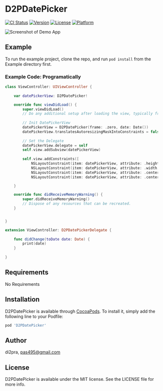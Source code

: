 # D2PDatePicker

[![CI Status](http://img.shields.io/travis/di2pra/D2PDatePicker.svg?style=flat)](https://travis-ci.org/di2pra/D2PDatePicker)
[![Version](https://img.shields.io/cocoapods/v/D2PDatePicker.svg?style=flat)](http://cocoapods.org/pods/D2PDatePicker)
[![License](https://img.shields.io/cocoapods/l/D2PDatePicker.svg?style=flat)](http://cocoapods.org/pods/D2PDatePicker)
[![Platform](https://img.shields.io/cocoapods/p/D2PDatePicker.svg?style=flat)](http://cocoapods.org/pods/D2PDatePicker)


![Screenshot of Demo App](https://github.com/di2pra/D2PDatePicker/raw/master/image/screen.png)


## Example

To run the example project, clone the repo, and run `pod install` from the Example directory first.

### Example Code: Programatically
```Swift
class ViewController: UIViewController {
    
    var datePickerView: D2PDatePicker!

    override func viewDidLoad() {
        super.viewDidLoad()
        // Do any additional setup after loading the view, typically from a nib.
        
        // Init DatePickerView
        datePickerView = D2PDatePicker(frame: .zero, date: Date())
        datePickerView.translatesAutoresizingMaskIntoConstraints = false
        
        // Set the Delegate
        datePickerView.delegate = self
        self.view.addSubview(datePickerView)
        
        self.view.addConstraints([
            NSLayoutConstraint(item: datePickerView, attribute: .height, relatedBy: .equal, toItem: nil, attribute: .notAnAttribute, multiplier: 1, constant: 250),
            NSLayoutConstraint(item: datePickerView, attribute: .width, relatedBy: .equal, toItem: nil, attribute: .notAnAttribute, multiplier: 1, constant: 200),
            NSLayoutConstraint(item: datePickerView, attribute: .centerX, relatedBy: .equal, toItem: self.view, attribute: .centerX, multiplier: 1, constant: 0),
            NSLayoutConstraint(item: datePickerView, attribute: .centerY, relatedBy: .equal, toItem: self.view, attribute: .centerY, multiplier: 1, constant: 0)])

    }

    override func didReceiveMemoryWarning() {
        super.didReceiveMemoryWarning()
        // Dispose of any resources that can be recreated.
    }


}

extension ViewController: D2PDatePickerDelegate {
    
    func didChange(toDate date: Date) {
        print(date)
    }
    
}
```


## Requirements

No Requirements

## Installation

D2PDatePicker is available through [CocoaPods](http://cocoapods.org). To install
it, simply add the following line to your Podfile:

```ruby
pod 'D2PDatePicker'
```

## Author

di2pra, pas495@gmail.com

## License

D2PDatePicker is available under the MIT license. See the LICENSE file for more info.
